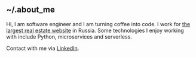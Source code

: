 ## ~/.about_me

Hi, I am software engineer and I am turning coffee into code. I work for [the largest real estate website](https://cian.ru) in Russia. Some technologies I enjoy working with include Python, microservices and serverless.

Contact with me via [LinkedIn](https://www.linkedin.com/in/georgepirogov).
<!-- BLOG-POST-LIST:START
Latest posts from my blog
- [Режим бога для веб-мастера](https://digitalduke.blog/webmaster-god-mode/)
- [What is DoH and how to cook it?](https://digitalduke.blog/What-is-DoH-and-how-to-cook-it/)
- [Один в поле не воин, или причем тут OSS?](https://digitalduke.blog/leadership-and-OSS/)
- [GRUB rescue mode](https://digitalduke.blog/GRUB-rescue-mode/)
<!-- BLOG-POST-LIST:END -->
